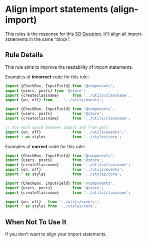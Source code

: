 # Align import statements (align-import)

This rules is the response for this [SO Question](https://stackoverflow.com/questions/59935918/eslint-indent-import-export-statements).
It'll align all import-statements in the same "block".

## Rule Details

This rule aims to improve the readability of import statements.

Examples of **incorrect** code for this rule:

```js
import {CheckBox, InputField} from '@components';
import {users, posts} from '@store';
import {createClassname}      from '../utils/classname';
import {on, off} from     '../utils/events';

```
```js
import {CheckBox, InputField} from '@components';
import {users, posts}         from '@store';
import {createClassname}      from '../utils/classname';

// Too much space between import and from part
import {on, off}              from '../utils/events';
import * as styles            from '../styles/core';
```


Examples of **correct** code for this rule:


```js
import {CheckBox, InputField} from '@components';
import {users, posts}         from '@store';
import {createClassname}      from '../utils/classname';
import {on, off}              from '../utils/events';
import * as styles            from '../styles/core';
```

```js
import {CheckBox, InputField} from '@components';
import {users, posts}         from '@store';
import {createClassname}      from '../utils/classname';

import {on, off}   from '../utils/events';
import * as styles from '../styles/core';
```

## When Not To Use It

If you don't want to align your import statements.
